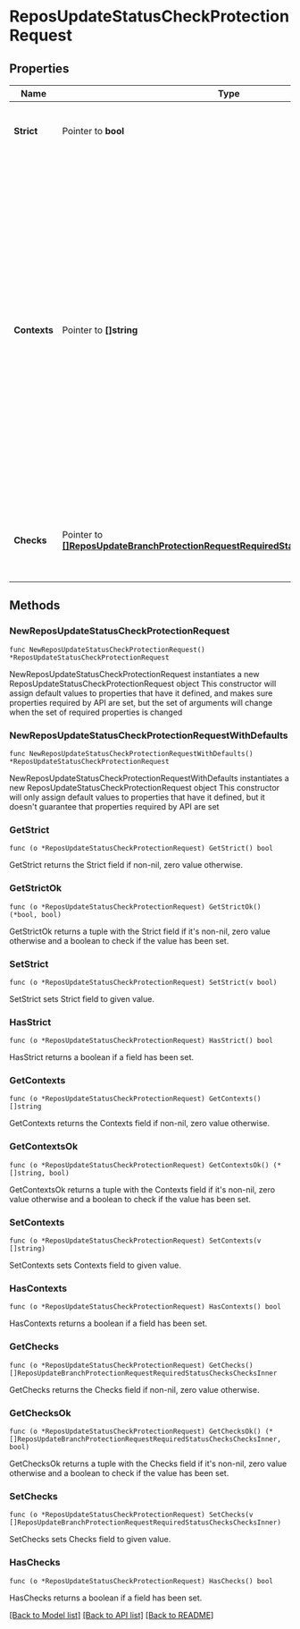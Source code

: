 # ReposUpdateStatusCheckProtectionRequest

## Properties

Name | Type | Description | Notes
------------ | ------------- | ------------- | -------------
**Strict** | Pointer to **bool** | Require branches to be up to date before merging. | [optional] 
**Contexts** | Pointer to **[]string** | **Deprecated**: The list of status checks to require in order to merge into this branch. If any of these checks have recently been set by a particular GitHub App, they will be required to come from that app in future for the branch to merge. Use &#x60;checks&#x60; instead of &#x60;contexts&#x60; for more fine-grained control.  | [optional] 
**Checks** | Pointer to [**[]ReposUpdateBranchProtectionRequestRequiredStatusChecksChecksInner**](ReposUpdateBranchProtectionRequestRequiredStatusChecksChecksInner.md) | The list of status checks to require in order to merge into this branch. | [optional] 

## Methods

### NewReposUpdateStatusCheckProtectionRequest

`func NewReposUpdateStatusCheckProtectionRequest() *ReposUpdateStatusCheckProtectionRequest`

NewReposUpdateStatusCheckProtectionRequest instantiates a new ReposUpdateStatusCheckProtectionRequest object
This constructor will assign default values to properties that have it defined,
and makes sure properties required by API are set, but the set of arguments
will change when the set of required properties is changed

### NewReposUpdateStatusCheckProtectionRequestWithDefaults

`func NewReposUpdateStatusCheckProtectionRequestWithDefaults() *ReposUpdateStatusCheckProtectionRequest`

NewReposUpdateStatusCheckProtectionRequestWithDefaults instantiates a new ReposUpdateStatusCheckProtectionRequest object
This constructor will only assign default values to properties that have it defined,
but it doesn't guarantee that properties required by API are set

### GetStrict

`func (o *ReposUpdateStatusCheckProtectionRequest) GetStrict() bool`

GetStrict returns the Strict field if non-nil, zero value otherwise.

### GetStrictOk

`func (o *ReposUpdateStatusCheckProtectionRequest) GetStrictOk() (*bool, bool)`

GetStrictOk returns a tuple with the Strict field if it's non-nil, zero value otherwise
and a boolean to check if the value has been set.

### SetStrict

`func (o *ReposUpdateStatusCheckProtectionRequest) SetStrict(v bool)`

SetStrict sets Strict field to given value.

### HasStrict

`func (o *ReposUpdateStatusCheckProtectionRequest) HasStrict() bool`

HasStrict returns a boolean if a field has been set.

### GetContexts

`func (o *ReposUpdateStatusCheckProtectionRequest) GetContexts() []string`

GetContexts returns the Contexts field if non-nil, zero value otherwise.

### GetContextsOk

`func (o *ReposUpdateStatusCheckProtectionRequest) GetContextsOk() (*[]string, bool)`

GetContextsOk returns a tuple with the Contexts field if it's non-nil, zero value otherwise
and a boolean to check if the value has been set.

### SetContexts

`func (o *ReposUpdateStatusCheckProtectionRequest) SetContexts(v []string)`

SetContexts sets Contexts field to given value.

### HasContexts

`func (o *ReposUpdateStatusCheckProtectionRequest) HasContexts() bool`

HasContexts returns a boolean if a field has been set.

### GetChecks

`func (o *ReposUpdateStatusCheckProtectionRequest) GetChecks() []ReposUpdateBranchProtectionRequestRequiredStatusChecksChecksInner`

GetChecks returns the Checks field if non-nil, zero value otherwise.

### GetChecksOk

`func (o *ReposUpdateStatusCheckProtectionRequest) GetChecksOk() (*[]ReposUpdateBranchProtectionRequestRequiredStatusChecksChecksInner, bool)`

GetChecksOk returns a tuple with the Checks field if it's non-nil, zero value otherwise
and a boolean to check if the value has been set.

### SetChecks

`func (o *ReposUpdateStatusCheckProtectionRequest) SetChecks(v []ReposUpdateBranchProtectionRequestRequiredStatusChecksChecksInner)`

SetChecks sets Checks field to given value.

### HasChecks

`func (o *ReposUpdateStatusCheckProtectionRequest) HasChecks() bool`

HasChecks returns a boolean if a field has been set.


[[Back to Model list]](../README.md#documentation-for-models) [[Back to API list]](../README.md#documentation-for-api-endpoints) [[Back to README]](../README.md)


